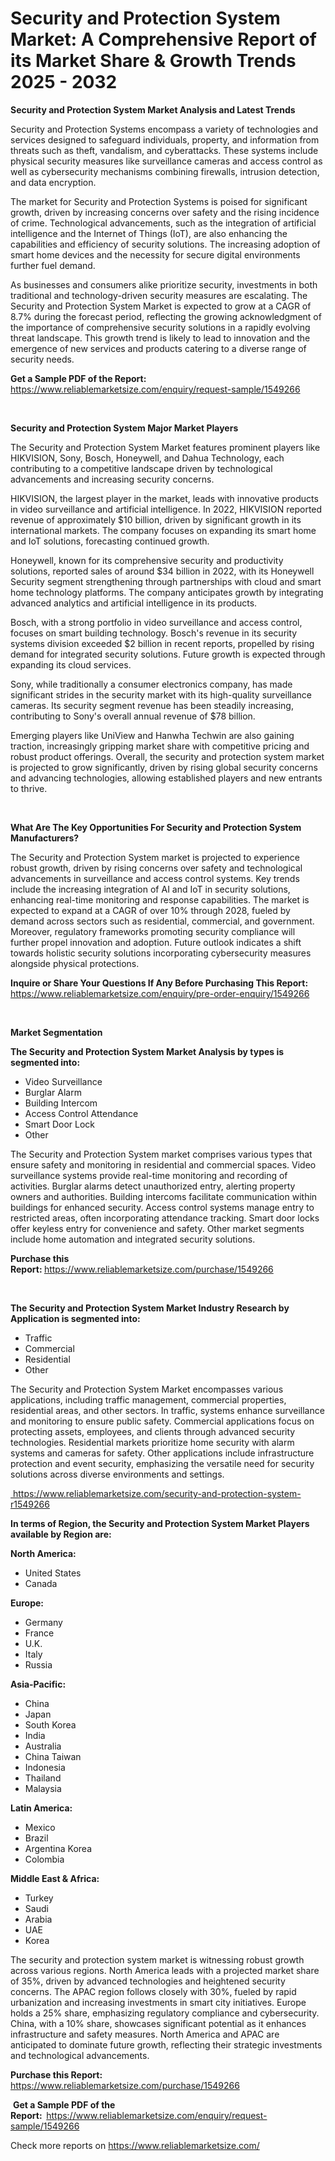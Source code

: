 <p><h1>Security and Protection System Market: A Comprehensive Report of its Market Share & Growth Trends 2025 - 2032</h1></p><p><strong>Security and Protection System Market Analysis and Latest Trends</strong></p>
<p><p>Security and Protection Systems encompass a variety of technologies and services designed to safeguard individuals, property, and information from threats such as theft, vandalism, and cyberattacks. These systems include physical security measures like surveillance cameras and access control as well as cybersecurity mechanisms combining firewalls, intrusion detection, and data encryption.</p><p>The market for Security and Protection Systems is poised for significant growth, driven by increasing concerns over safety and the rising incidence of crime. Technological advancements, such as the integration of artificial intelligence and the Internet of Things (IoT), are also enhancing the capabilities and efficiency of security solutions. The increasing adoption of smart home devices and the necessity for secure digital environments further fuel demand.</p><p>As businesses and consumers alike prioritize security, investments in both traditional and technology-driven security measures are escalating. The Security and Protection System Market is expected to grow at a CAGR of 8.7% during the forecast period, reflecting the growing acknowledgment of the importance of comprehensive security solutions in a rapidly evolving threat landscape. This growth trend is likely to lead to innovation and the emergence of new services and products catering to a diverse range of security needs.</p></p>
<p><strong>Get a Sample PDF of the Report:&nbsp;</strong> <a href="https://www.reliablemarketsize.com/enquiry/request-sample/1549266?utm_campaign=3527&utm_medium=2&utm_source=Github&utm_content=ia&utm_term=06042025&utm_id=security-and-protection-system">https://www.reliablemarketsize.com/enquiry/request-sample/1549266</a></p>
<p>&nbsp;</p>
<p><strong>Security and Protection System Major Market Players</strong></p>
<p><p>The Security and Protection System Market features prominent players like HIKVISION, Sony, Bosch, Honeywell, and Dahua Technology, each contributing to a competitive landscape driven by technological advancements and increasing security concerns.</p><p>HIKVISION, the largest player in the market, leads with innovative products in video surveillance and artificial intelligence. In 2022, HIKVISION reported revenue of approximately $10 billion, driven by significant growth in its international markets. The company focuses on expanding its smart home and IoT solutions, forecasting continued growth.</p><p>Honeywell, known for its comprehensive security and productivity solutions, reported sales of around $34 billion in 2022, with its Honeywell Security segment strengthening through partnerships with cloud and smart home technology platforms. The company anticipates growth by integrating advanced analytics and artificial intelligence in its products.</p><p>Bosch, with a strong portfolio in video surveillance and access control, focuses on smart building technology. Bosch's revenue in its security systems division exceeded $2 billion in recent reports, propelled by rising demand for integrated security solutions. Future growth is expected through expanding its cloud services.</p><p>Sony, while traditionally a consumer electronics company, has made significant strides in the security market with its high-quality surveillance cameras. Its security segment revenue has been steadily increasing, contributing to Sony's overall annual revenue of $78 billion.</p><p>Emerging players like UniView and Hanwha Techwin are also gaining traction, increasingly gripping market share with competitive pricing and robust product offerings. Overall, the security and protection system market is projected to grow significantly, driven by rising global security concerns and advancing technologies, allowing established players and new entrants to thrive.</p></p>
<p>&nbsp;</p>
<p><strong>What Are The Key Opportunities For Security and Protection System Manufacturers?</strong></p>
<p><p>The Security and Protection System market is projected to experience robust growth, driven by rising concerns over safety and technological advancements in surveillance and access control systems. Key trends include the increasing integration of AI and IoT in security solutions, enhancing real-time monitoring and response capabilities. The market is expected to expand at a CAGR of over 10% through 2028, fueled by demand across sectors such as residential, commercial, and government. Moreover, regulatory frameworks promoting security compliance will further propel innovation and adoption. Future outlook indicates a shift towards holistic security solutions incorporating cybersecurity measures alongside physical protections.</p></p>
<p><strong>Inquire or Share Your Questions If Any Before Purchasing This Report:</strong> <a href="https://www.reliablemarketsize.com/enquiry/pre-order-enquiry/1549266?utm_campaign=3527&utm_medium=2&utm_source=Github&utm_content=ia&utm_term=06042025&utm_id=security-and-protection-system">https://www.reliablemarketsize.com/enquiry/pre-order-enquiry/1549266</a></p>
<p>&nbsp;</p>
<p><strong>Market Segmentation</strong></p>
<p><strong>The Security and Protection System Market Analysis by types is segmented into:</strong></p>
<p><ul><li>Video Surveillance</li><li>Burglar Alarm</li><li>Building Intercom</li><li>Access Control Attendance</li><li>Smart Door Lock</li><li>Other</li></ul></p>
<p><p>The Security and Protection System market comprises various types that ensure safety and monitoring in residential and commercial spaces. Video surveillance systems provide real-time monitoring and recording of activities. Burglar alarms detect unauthorized entry, alerting property owners and authorities. Building intercoms facilitate communication within buildings for enhanced security. Access control systems manage entry to restricted areas, often incorporating attendance tracking. Smart door locks offer keyless entry for convenience and safety. Other market segments include home automation and integrated security solutions.</p></p>
<p><strong>Purchase this Report:&nbsp;</strong><a href="https://www.reliablemarketsize.com/purchase/1549266?utm_campaign=3527&utm_medium=2&utm_source=Github&utm_content=ia&utm_term=06042025&utm_id=security-and-protection-system">https://www.reliablemarketsize.com/purchase/1549266</a></p>
<p>&nbsp;</p>
<p><strong>The Security and Protection System Market Industry Research by Application is segmented into:</strong></p>
<p><ul><li>Traffic</li><li>Commercial</li><li>Residential</li><li>Other</li></ul></p>
<p><p>The Security and Protection System Market encompasses various applications, including traffic management, commercial properties, residential areas, and other sectors. In traffic, systems enhance surveillance and monitoring to ensure public safety. Commercial applications focus on protecting assets, employees, and clients through advanced security technologies. Residential markets prioritize home security with alarm systems and cameras for safety. Other applications include infrastructure protection and event security, emphasizing the versatile need for security solutions across diverse environments and settings.</p></p>
<p><a href="https://www.reliablemarketsize.com/security-and-protection-system-r1549266?utm_campaign=3527&utm_medium=2&utm_source=Github&utm_content=ia&utm_term=06042025&utm_id=security-and-protection-system">&nbsp;https://www.reliablemarketsize.com/security-and-protection-system-r1549266</a></p>
<p><strong>In terms of Region, the Security and Protection System Market Players available by Region are:</strong></p>
<p>
    <p> <strong> North America: </strong>
        <ul>
            <li>United States</li>
            <li>Canada</li>
        </ul>
        </p> 
    <p> <strong> Europe: </strong>
        <ul>
            <li>Germany</li>
            <li>France</li>
            <li>U.K.</li>
            <li>Italy</li>
            <li>Russia</li>
        </ul>
        </p> 
    <p> <strong> Asia-Pacific: </strong>
        <ul>
            <li>China</li>
            <li>Japan</li>
            <li>South Korea</li>
            <li>India</li>
            <li>Australia</li>
            <li>China Taiwan</li>
            <li>Indonesia</li>
            <li>Thailand</li>
            <li>Malaysia</li>
        </ul>
        </p> 
    <p> <strong> Latin America: </strong>
        <ul>
            <li>Mexico</li>
            <li>Brazil</li>
            <li>Argentina Korea</li>
            <li>Colombia</li>
        </ul>
        </p> 
    <p> <strong> Middle East & Africa: </strong>
        <ul>
            <li>Turkey</li>
            <li>Saudi</li>
            <li>Arabia</li>
            <li>UAE</li>
            <li>Korea</li>
        </ul>
    </p>
    </p>
<p><p>The security and protection system market is witnessing robust growth across various regions. North America leads with a projected market share of 35%, driven by advanced technologies and heightened security concerns. The APAC region follows closely with 30%, fueled by rapid urbanization and increasing investments in smart city initiatives. Europe holds a 25% share, emphasizing regulatory compliance and cybersecurity. China, with a 10% share, showcases significant potential as it enhances infrastructure and safety measures. North America and APAC are anticipated to dominate future growth, reflecting their strategic investments and technological advancements.</p></p>
<p><strong>Purchase this Report: </strong><a href="https://www.reliablemarketsize.com/purchase/1549266?utm_campaign=3527&utm_medium=2&utm_source=Github&utm_content=ia&utm_term=06042025&utm_id=security-and-protection-system">https://www.reliablemarketsize.com/purchase/1549266</a></p>
<p>&nbsp;<strong>Get a Sample PDF of the Report:&nbsp;&nbsp;</strong><a href="https://www.reliablemarketsize.com/enquiry/request-sample/1549266?utm_campaign=3527&utm_medium=2&utm_source=Github&utm_content=ia&utm_term=06042025&utm_id=security-and-protection-system">https://www.reliablemarketsize.com/enquiry/request-sample/1549266</a></p>
<p><strong></strong></p>
<p>Check more reports on <a href="https://www.reliablemarketsize.com/?utm_campaign=3527&utm_medium=2&utm_source=Github&utm_content=ia&utm_term=06042025&utm_id=security-and-protection-system">https://www.reliablemarketsize.com/</a></p>